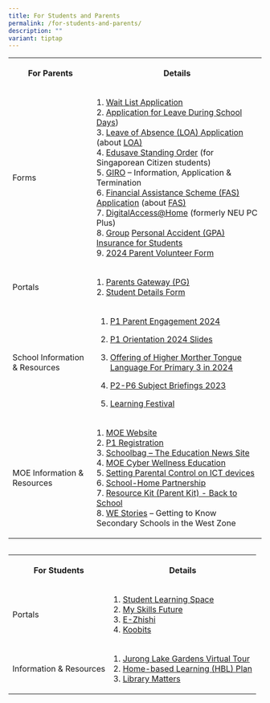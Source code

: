 ```yaml
---
title: For Students and Parents
permalink: /for-students-and-parents/
description: ""
variant: tiptap
---
```

<table><tbody><tr><th rowspan="1" colspan="1"><p>For Parents</p></th><th rowspan="1" colspan="1"><p>Details</p></th></tr><tr><td rowspan="1" colspan="1"><p>Forms</p></td><td rowspan="1" colspan="1"><p>1. <a href="https://go.gov.sg/fpswaitlist" rel="noopener noreferrer nofollow" target="_blank">Wait List Application</a><br>2. <a href="/files/Application%20for%20Leave%20During%20School%20Days%20v202301.pdf" rel="noopener noreferrer nofollow" target="_blank">Application for Leave During School Days</a>)<br>3. <a href="https://go.gov.sg/fpsloa" rel="noopener noreferrer nofollow" target="_blank">Leave of Absence (LOA) Application</a> (about <a href="https://www.moe.gov.sg/returning-singaporeans" rel="noopener noreferrer nofollow" target="_blank">LOA)</a><br>4. <a href="https://form.gov.sg/5be24a1bb3f842000fdc4e59" rel="noopener noreferrer nofollow" target="_blank">Edusave Standing Order</a> (for Singaporean Citizen students)<br>5. <a href="https://www.moe.gov.sg/financial-matters/fees/egiro" rel="noopener noreferrer nofollow" target="_blank">GIRO</a> – Information, Application &amp; Termination<br>6. <a href="https://go.gov.sg/moe-efas" rel="noopener noreferrer nofollow" target="_blank">Financial Assistance Scheme (FAS) Application</a> (about <a href="https://www.moe.gov.sg/financial-matters/financial-assistance" rel="noopener noreferrer nofollow" target="_blank">FAS)</a><br>7. <a href="https://www.imda.gov.sg/dah" rel="noopener noreferrer nofollow" target="_blank">DigitalAccess@Home</a> (formerly NEU PC Plus)<br>8. <a href="https://studentgpa.incomegroupins.com.sg/" rel="noopener noreferrer nofollow" target="_blank">Group</a> <a href="https://studentgpa.incomegroupins.com.sg/" rel="noopener noreferrer nofollow" target="_blank">Personal Accident (GPA) Insurance for Students</a><br>9. <a href="https://form.gov.sg/6528a9066b6c18001233018b" rel="noopener noreferrer nofollow" target="_blank">2024 Parent Volunteer Form</a></p></td></tr><tr><td rowspan="1" colspan="1"><p>Portals</p></td><td rowspan="1" colspan="1"><p>1. <a href="https://pg.moe.edu.sg/" rel="noopener noreferrer nofollow" target="_blank">Parents Gateway (PG)</a><br>2. <a href="https://pg.moe.edu.sg/forms/sdf" rel="noopener noreferrer nofollow" target="_blank">Student Details Form</a></p></td></tr><tr><td rowspan="1" colspan="1"><p>School Information &amp; Resources</p></td><td rowspan="1" colspan="1"><ol data-tight="true" class="tight"><li><p><a href="/files/P1_Parent_Engagement_2024.pdf" rel="noopener noreferrer nofollow" target="_blank">P1 Parent Engagement 2024</a></p></li><li><p><a href="/files/P1_Orientation_2024.pdf" rel="noopener noreferrer nofollow" target="_blank">P1 Orientation 2024 Slides</a></p></li><li><p><a href="https://go.gov.sg/hmtl-p3-2024" rel="noopener noreferrer nofollow" target="_blank">Offering of Higher Morther Tongue Language For Primary 3 in 2024</a></p></li><li><p><a href="https://www.frontierpri.moe.edu.sg/subject-briefings-2023/" rel="noopener noreferrer nofollow" target="_blank">P2-P6 Subject Briefings 2023</a></p></li><li><p><a href="https://www.frontierpri.moe.edu.sg/learning-festival-for-parents/" rel="noopener noreferrer nofollow" target="_blank">Learning Festival</a></p></li></ol></td></tr><tr><td rowspan="1" colspan="1"><p>MOE Information &amp; Resources</p></td><td rowspan="1" colspan="1"><p>1. <a href="https://www.moe.gov.sg/" rel="noopener noreferrer nofollow" target="_blank">MOE Website</a><br>2. <a href="https://www.moe.gov.sg/primary/p1-registration" rel="noopener noreferrer nofollow" target="_blank">P1 Registration</a><br>3. <a href="https://www.schoolbag.edu.sg/" rel="noopener noreferrer nofollow" target="_blank">Schoolbag – The Education News Site</a><br>4. <a href="https://www.moe.gov.sg/education-in-sg/our-programmes/cyber-wellness" rel="noopener noreferrer nofollow" target="_blank">MOE Cyber Wellness Education</a> <br>5. <a href="https://www.moe.gov.sg/news/press-releases/20190216-guidelines-for-school-home-partnership-preparing-students-for-the-future" rel="noopener noreferrer nofollow" target="_blank">Setting Parental Control on ICT devices</a><br>6. <a href="https://www.schoolbag.edu.sg/" rel="noopener noreferrer nofollow" target="_blank">School-Home Partnership</a><br>7. <a href="/files/Resource-Kit-Parent-Kit-Back-to-School-Updated-final.pdf" rel="noopener noreferrer nofollow" target="_blank">Resource Kit (Parent Kit) - Back to School</a><br>8. <a href="https://online.fliphtml5.com/obrr/qkde/" rel="noopener noreferrer nofollow" target="_blank">WE Stories</a> – Getting to Know Secondary Schools in the West Zone</p></td></tr></tbody></table><pre><code></code></pre><table><tbody><tr><th rowspan="1" colspan="1"><p>For Students</p></th><th rowspan="1" colspan="1"><p>Details</p></th></tr><tr><td rowspan="1" colspan="1"><p>Portals</p></td><td rowspan="1" colspan="1"><p>1. <a href="https://vle.learning.moe.edu.sg/login" rel="noopener noreferrer nofollow" target="_blank">Student Learning Space</a><br>2. <a href="https://www.myskillsfuture.gov.sg/content/student/en/primary.html" rel="noopener noreferrer nofollow" target="_blank">My Skills Future</a><br>3. <a href="https://www.ezhishi.net/Contents/index.html" rel="noopener noreferrer nofollow" target="_blank">E-Zhishi</a><br>4. <a href="https://member.koobits.com/" rel="noopener noreferrer nofollow" target="_blank">Koobits</a></p></td></tr><tr><td rowspan="1" colspan="1"><p>Information &amp; Resources</p></td><td rowspan="1" colspan="1"><p>1. <a href="https://singapore360.com/360/juronglakegardens" rel="noopener noreferrer nofollow" target="_blank">Jurong Lake Gardens Virtual Tour</a><br>2. <a href="https://www.frontierpri.moe.edu.sg/hbl-2/" rel="noopener noreferrer nofollow" target="_blank">Home-based Learning (HBL) Plan</a><br>3. <a href="https://www.frontierpri.moe.edu.sg/library-matters/" rel="noopener noreferrer nofollow" target="_blank">Library Matters</a></p></td></tr></tbody></table><p></p>